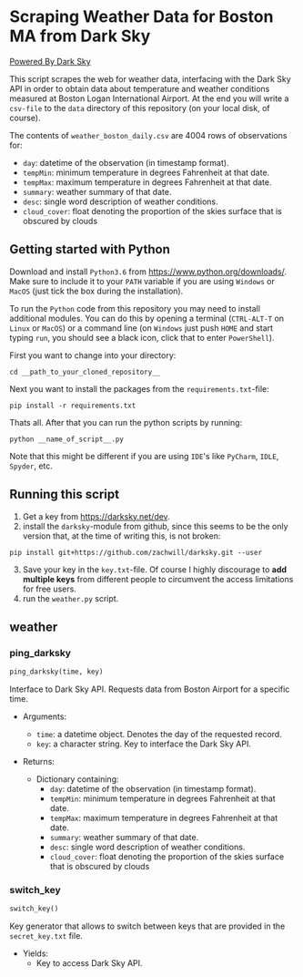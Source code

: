 # Scraping Weather Data for Boston MA from Dark Sky

[Powered By Dark Sky](https://darksky.net/poweredby/)

This script scrapes the web for weather data, interfacing with the Dark Sky API
in order to obtain data about temperature and weather conditions measured at
Boston Logan International Airport. At the end you will write a `csv-file` to
the `data` directory of this repository (on your local disk, of course).

The contents of `weather_boston_daily.csv` are 4004 rows of observations for:

* `day`: datetime of the observation (in timestamp format).
* `tempMin`: minimum temperature in degrees Fahrenheit at that date.
* `tempMax`: maximum temperature in degrees Fahrenheit at that date.
* `summary`: weather summary of that date.
* `desc`: single word description of weather conditions.
* `cloud_cover`: float denoting the proportion of the skies surface that is obscured by clouds


## Getting started with Python
Download and install `Python3.6` from https://www.python.org/downloads/. Make sure to include it to your `PATH` variable if you are using `Windows` or `MacOS` (just tick the box during the installation).

To run the `Python` code from this repository you may need to install additional modules. You can do this by opening a terminal (`CTRL-ALT-T` on `Linux` or `MacOS`) or a command line (on `Windows` just push `HOME` and start typing `run`, you should see a black icon, click that to enter `PowerShell`).

First you want to change into your directory:
```
cd __path_to_your_cloned_repository__
```
Next you want to install the packages from the `requirements.txt`-file:
```
pip install -r requirements.txt
```

Thats all. After that you can run the python scripts by running:
```
python __name_of_script__.py
```
Note that this might be different if you are using `IDE`'s like `PyCharm`, `IDLE`, `Spyder`, etc.


## Running this script

1. Get a key from https://darksky.net/dev.
2. install the `darksky`-module from github, since this seems to be the only version that, at the time of writing this, is not broken:
```
pip install git+https://github.com/zachwill/darksky.git --user
```
3. Save your key in the `key.txt`-file. Of course I highly discourage to **add multiple keys** from different people to circumvent the access limitations for free users.
4. run the `weather.py` script.

<h2 id="weather">weather</h2>
<h3 id="weather.ping_darksky">ping_darksky</h3>

```python
ping_darksky(time, key)
```

Interface to Dark Sky API. Requests data from Boston Airport for a specific
time.

* Arguments:
    + `time`: a datetime object. Denotes the day of the requested record.
    + `key`: a character string. Key to interface the Dark Sky API.

* Returns:
    + Dictionary containing:
        + `day`: datetime of the observation (in timestamp format).
        + `tempMin`: minimum temperature in degrees Fahrenheit at that date.
        + `tempMax`: maximum temperature in degrees Fahrenheit at that date.
        + `summary`: weather summary of that date.
        + `desc`: single word description of weather conditions.
        + `cloud_cover`: float denoting the proportion of the skies surface that is obscured by clouds


<h3 id="weather.switch_key">switch_key</h3>

```python
switch_key()
```

Key generator that allows to switch between keys that are provided in the
`secret_key.txt` file.

* Yields:
    + Key to access Dark Sky API.
